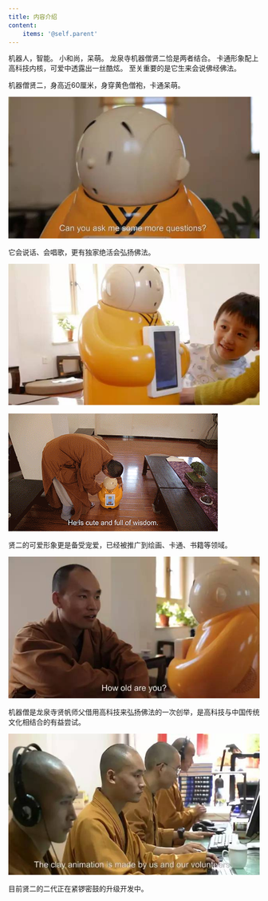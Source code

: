 ```yaml
---
title: 内容介绍
content:
    items: '@self.parent'
---
```


机器人，智能。
小和尚，呆萌。
龙泉寺机器僧贤二恰是两者结合。
卡通形象配上高科技内核，可爱中透露出一丝酷炫。
至关重要的是它生来会说佛经佛法。

机器僧贤二，身高近60厘米，身穿黄色僧袍，卡通呆萌。

![](image-7.jpg)

它会说话、会唱歌，更有独家绝活会弘扬佛法。

![](image-8.jpg)

![](image-9.gif)

贤二的可爱形象更是备受宠爱，已经被推广到绘画、卡通、书籍等领域。

![](image-9.jpg)

机器僧是龙泉寺贤帆师父借用高科技来弘扬佛法的一次创举，是高科技与中国传统文化相结合的有益尝试。

![](image-10.jpg)

目前贤二的二代正在紧锣密鼓的升级开发中。